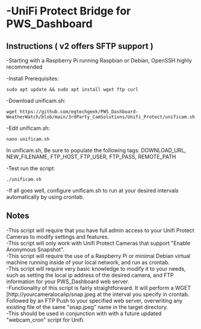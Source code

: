 # -UniFi Protect Bridge for PWS_Dashboard


## Instructions ( v2 offers SFTP support )

-Starting with a Raspberry Pi running Raspbian or Debian, OpenSSH highly recommended

-Install Prerequisites:		
```
sudo apt update && sudo apt install wget ftp curl
```	

-Download unificam.sh:		
```
wget https://github.com/egtechgeek/PWS_Dashboard-WeatherWatch/blob/main/3rdParty_CamSolutions/Unifi_Protect/unificam.sh
```

-Edit unificam.sh:			
```
nano unificam.sh
```
In unificam.sh, Be sure to populate the following tags:
DOWNLOAD_URL, NEW_FILENAME, FTP_HOST, FTP_USER, FTP_PASS, REMOTE_PATH
			
-Test run the script:		
```
./unificam.sh
```

-If all goes well, configure unificam.sh to run at your desired intervals automatically by using crontab.


## Notes
-This script will require that you have full admin access to your Unifi Protect Cameras to modify settings and features.<br>
-This script will only work with Unifi Protect Cameras that support "Enable Anonymous Snapshot".<br>
-This script will require the use of a Raspberry Pi or minimal Debian virtual machine running inside of your local network, and run as crontab.<br>
-This script will require very basic knowledge to modify it to your needs, such as setting the local ip address of the desired camera, and FTP information for your PWS_Dashboard web server.<br>
-Functionality of this script is fairly straightforward. It will perform a WGET [http://yourcameralocalip/snap.jpeg at the interval you specify in crontab. Followed by an FTP Push to your specified web server, overwriting any existing file of the same "snap.jpeg" name in the target directory.<br>
-This should be used in conjunction with with a future updated "webcam_cron" script for Unifi.<br>
	

